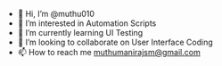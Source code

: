 - 👋 Hi, I’m @muthu010
- 👀 I’m interested in Automation Scripts
- 🌱 I’m currently learning UI Testing
- 💞️ I’m looking to collaborate on User Interface Coding
- 📫 How to reach me muthumanirajsm@gmail.com

<!---
muthu010/muthu010 is a ✨ special ✨ repository because its `README.md` (this file) appears on your GitHub profile.
You can click the Preview link to take a look at your changes.
--->
